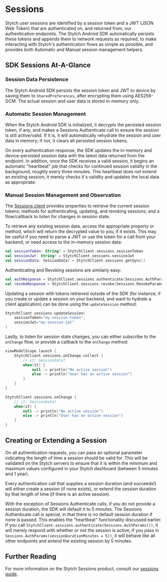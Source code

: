 # Sessions
Stytch user sessions are identified by a session token and a JWT (JSON Web Token) that are authenticated on, and returned from, our authentication endpoints. The Stytch Android SDK automatically persists these tokens and appends them to network requests as required, to make interacting with Stytch's authentication flows as simple as possible, and provides both Automatic and Manual session management helpers.

## SDK Sessions At-A-Glance
### Session Data Persistence
The Stytch Android SDK persists the session token and JWT to device by saving them to `SharedPreferences`, after encrypting them using AES256-GCM. The actual session and user data is stored in-memory only.

### Automatic Session Management
When the Stytch Android SDK is initialized, it decrypts the persisted session token, if any, and makes a Sessions Authenticate call to ensure the session is still active/valid. If it is, it will automatically rehydrate the session and user data in memory; if not, it clears all persisted session tokens.

On every authentication response, the SDK updates the in-memory and device-persisted session data with the latest data returned from the endpoint. In addition, once the SDK receives a valid session, it begins an automatic "heartbeat" job that checks for continued session validity in the background, roughly every three minutes. This heartbeat does not extend an existing session, it merely checks it's validity and updates the local data as appropriate.

### Manual Session Management and Observation
The [Sessions client](../source/sdk/src/main/java/com/stytch/sdk/consumer/sessions/Sessions.kt) provides properties to retrieve the current session tokens; methods for authenticating, updating, and revoking sessions; and a flow/callback to listen for changes in session state.

To retrieve any existing session data, access the appropriate property or method, which will return the decrypted value to you, if it exists. This may be useful if you need to parse a JWT or use the token for a call from your backend, or need access to the in-memory session data:
```kotlin
val sessionToken: String? = StytchClient.sessions.sessionToken
val sessionJwt: String? = StytchClient.sessions.sessionJwt
val sessionData: SessionData? = StytchClient.sessions.getSync()
```
Authenticating and Revoking sessions are similarly easy:
```kotlin
val authResponse = StytchClient.sessions.authenticate(Sessions.AuthParams())
val revokeResponse = StytchClient.sessions.revoke(Sessions.RevokeParams())
```
Updating a session with tokens retrieved outside of the SDK (for instance, if you create or update a session on your backend, and want to hydrate a client application) can be done using the `updateSession` method:
```kotlin
StytchClient.sessions.updateSession(
    sessionToken="my-session-token",
    sessionJwt="my-session-jwt"
)
```
Lastly, to listen for session state changes, you can either subscribe to the `onChange` flow, or provide a callback to the `onChange` method:
```kotlin
viewModelScope.launch {
    StytchClient.sessions.onChange.collect {
        // it: SessionData?
        when(it) {
            null -> println("No active session")
            else -> println("User has an active session")
        }
    }
}
```
```kotlin
StytchClient.sessions.onChange {
    // it: SessionData?
    when(it) {
        null -> println("No active session")
        else -> println("User has an active session")
    }
}
```

## Creating or Extending a Session
On all authentication requests, you can pass an optional parameter indicating the length of time a session should be valid for. This will be validated on the Stytch servers to ensure that it is within the minimum and maximum values configured in your Stytch dashboard (between 5 minutes and 1 year). 

Every authentication call that supplies a session duration (and succeeds!) will either create a session (if none exists), or extend the session duration by that length of time (if there is an active session).

With the exception of Sessions Authenticate calls, if you do not provide a session duration, the SDK will default it to 5 minutes. The Sessions Authenticate call is special, in that there is no default session duration if none is passed. This enables the "heartbeat" functionality discussed earlier. If you call `StytchClient.sessions.authenticate(Sessions.AuthParams())`, it will merely respond with whether or not the session is active; if you pass in `Sessions.AuthParams(sessionDurationMinutes = 5))`, it will behave like all other endpoints and extend the existing session by 5 minutes.

## Further Reading
For more information on the Stytch Sessions product, consult our [sessions guide](https://stytch.com/docs/guides/sessions/using-sessions).